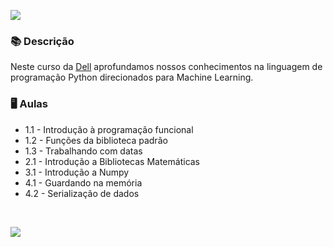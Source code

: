 ![](https://uploaddeimagens.com.br/images/003/523/213/original/Sem_t%C3%ADtulo.png?1636151498)


### 📚  Descrição

Neste curso da [Dell](http://leadfortaleza.com.br/dal/nossos-cursos/) aprofundamos nossos conhecimentos na linguagem de programação Python direcionados para Machine Learning. 

### 🖥️  Aulas

- 1.1 - Introdução à programação funcional
- 1.2 - Funções da biblioteca padrão
- 1.3 - Trabalhando com datas
- 2.1 - Introdução a Bibliotecas Matemáticas
- 3.1 - Introdução a Numpy
- 4.1 - Guardando na memória
- 4.2 - Serialização de dados


&nbsp;


<a href="https://www.linkedin.com/in/claudia-nogueira-dos-anjos-b71726215/" target="_blank">
        <img src="https://img.shields.io/badge/claudiaanjos-%230077B5.svg?&style=for-the-badge&logo=linkedin&logoColor=white&link=mailto:https://www.linkedin.com/in/claudia-nogueira-dos-anjos-093407180/">
</a>
